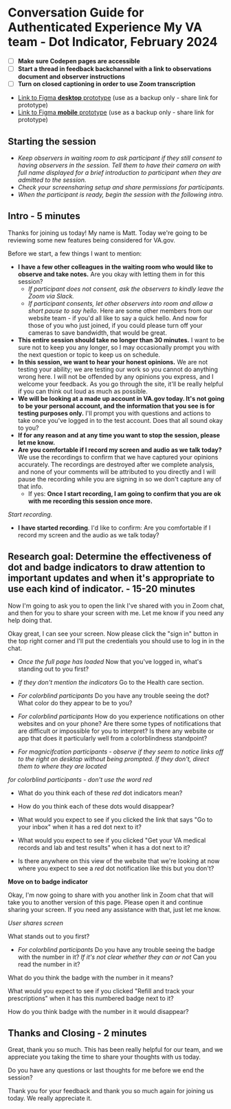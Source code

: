# Conversation Guide for Authenticated Experience My VA team - Dot Indicator, February 2024
- [ ] __Make sure Codepen pages are accessible__
- [ ] __Start a thread in feedback backchannel with a link to observations document and observer instructions__
- [ ] __Turn on closed captioning in order to use Zoom transcription__

- [Link to Figma __desktop__ prototype](https://www.figma.com/proto/15yOY4VEzitxm5tRMDiAzz/My-VA?type=design&node-id=196-26640&t=cDBQ1pG5noiJPEC5-1&scaling=scale-down-width&page-id=196%3A26639&mode=design) (use as a backup only - share link for prototype)
- [Link to Figma __mobile__ prototype](https://www.figma.com/proto/15yOY4VEzitxm5tRMDiAzz/My-VA?type=design&node-id=222-2228&t=Ly98ZWGK70aAsDJk-1&scaling=min-zoom&page-id=196%3A26639&starting-point-node-id=222%3A2228&show-proto-sidebar=1&mode=design) (use as a backup only - share link for prototype)

## Starting the session
- _Keep observers in waiting room to ask participant if they still consent to having observers in the session. Tell them to have their camera on with full name displayed for a brief introduction to participant when they are admitted to the session._
- _Check your screensharing setup and share permissions for participants._
- _When the participant is ready, begin the session with the following intro._

## Intro - 5 minutes

Thanks for joining us today! My name is Matt. Today we're going to be reviewing some new features being considered for VA.gov.

Before we start, a few things I want to mention:

- **I have a few other colleagues in the waiting room who would like to observe and take notes.** Are you okay with letting them in for this session?
	- _If participant does not consent, ask the observers to kindly leave the Zoom via Slack._
	- _If participant consents, let other observers into room and allow a short pause to say hello._ Here are some other members from our website team - if you'd all like to say a quick hello. And now for those of you who just joined, if you could please turn off your cameras to save bandwidth, that would be great.
- **This entire session should take no longer than 30 minutes.** I want to be sure not to keep you any longer, so I may occasionally prompt you with the next question or topic to keep us on schedule.
- **In this session, we want to hear your honest opinions.** We are not testing your ability; we are testing our work so you cannot do anything wrong here. I will not be offended by any opinions you express, and I welcome your feedback. As you go through the site, it'll be really helpful if you can think out loud as much as possible.
- **We will be looking at a made up account in VA.gov today. It's not going to be your personal account, and the information that you see is for testing purposes only.** I'll prompt you with questions and actions to take once you've logged in to the test account. Does that all sound okay to you?
- **If for any reason and at any time you want to stop the session, please let me know.**
- **Are you comfortable if I record my screen and audio as we talk today?** We use the recordings to confirm that we have captured your opinions accurately. The recordings are destroyed after we complete analysis, and none of your comments will be attributed to you directly and I will pause the recording while you are signing in so we don't capture any of that info.
  - If yes: **Once I start recording, I am going to confirm that you are ok with me recording this session once more.**

*Start recording.*

- **I have started recording**. I'd like to confirm: Are you comfortable if I record my screen and the audio as we talk today?

## Research goal: Determine the effectiveness of dot and badge indicators to draw attention to important updates and when it's appropriate to use each kind of indicator. - 15-20 minutes

Now I'm going to ask you to open the link I've shared with you in Zoom chat, and then for you to share your screen with me. Let me know if you need any help doing that.

Okay great, I can see your screen. Now please click the "sign in" button in the top right corner and I'll put the credentials you should use to log in in the chat. 

- *Once the full page has loaded* Now that you've logged in, what's standing out to you first?
- *If they don't mention the indicators* Go to the Health care section. 

- *For colorblind participants* Do you have any trouble seeing the dot? What color do they appear to be to you?
- *For colorblind participants* How do you experience notifications on other websites and on your phone? Are there some types of notifications that are difficult or impossible for you to interpret? Is there any website or app that does it particularly well from a colorblindness standpoint?

- *For magnicifcation participants - observe if they seem to notice links off to the right on desktop without being prompted. If they don't, direct them to where they are located*

*for colorblind participants - don't use the word red*
- What do you think each of these *red* dot indicators mean?

- How do you think each of these dots would disappear? 

- What would you expect to see if you clicked the link that says "Go to your inbox" when it has a red dot next to it?

- What would you expect to see if you clicked "Get your VA medical records and lab and test results" when it has a dot next to it?

- Is there anywhere on this view of the website that we're looking at now where you expect to see a *red* dot notification like this but you don't?


__Move on to badge indicator__

Okay, I'm now going to share with you another link in Zoom chat that will take you to another version of this page. Please open it and continue sharing your screen. If you need any assistance with that, just let me know. 

*User shares screen*

What stands out to you first?
- *For colorblind participants* Do you have any trouble seeing the badge with the number in it? *If it's not clear whether they can or not* Can you read the number in it?

What do you think the badge with the number in it means?

What would you expect to see if you clicked "Refill and track your prescriptions" when it has this numbered badge next to it?

How do you think badge with the number in it would disappear?

## Thanks and Closing - 2 minutes

Great, thank you so much. This has been really helpful for our team, and we appreciate you taking the time to share your thoughts with us today. 

Do you have any questions or last thoughts for me before we end the session?

Thank you for your feedback and thank you so much again for joining us today. We really appreciate it.
